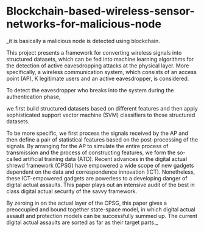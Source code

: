 # Blockchain-based-wireless-sensor-networks-for-malicious-node



_it is basically a malicious node is detected using blockchain. 

This project presents a framework for converting wireless signals into structured datasets, which can be fed into machine learning algorithms for the detection of active eavesdropping attacks at the physical layer. More specifically, a wireless communication system, which consists of an access point (AP), K legitimate users and an active eavesdropper, is considered. 

To detect the eavesdropper who breaks into the system during the authentication phase, 


we first build structured datasets based on different features and then apply sophisticated support vector machine (SVM) classifiers to those structured datasets.


To be more specific, we first process the signals received by the AP and then define a pair of statistical features based on the post-processing of the signals. By arranging for the AP to simulate the entire process of transmission and the process of constructing features, we form the so-called artificial training data (ATD).
Recent advances in the digital actual shrewd framework (CPSG) have empowered a wide scope of new gadgets dependent on the data and correspondence innovation (ICT). Nonetheless, these ICT-empowered gadgets are powerless to a developing danger of digital actual assaults. This paper plays out an intensive audit of the best in class digital actual security of the savvy framework. 


By zeroing in on the actual layer of the CPSG, this paper gives a preoccupied and bound together state-space model, in which digital actual assault and protection models can be successfully summed up. The current digital actual assaults are sorted as far as their target parts._


